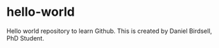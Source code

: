 # hello-world
Hello world repository to learn Github.
This is created by Daniel Birdsell, PhD Student.
